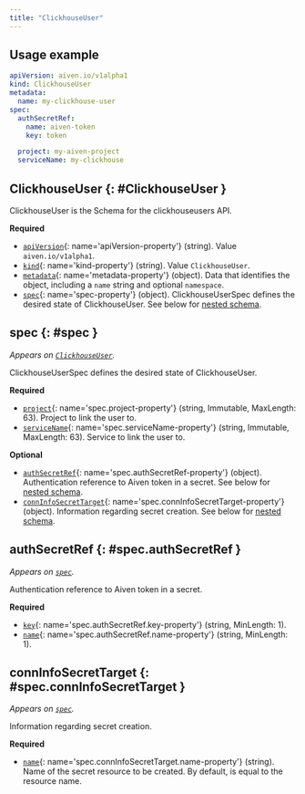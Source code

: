 ```yaml
---
title: "ClickhouseUser"
---
```


## Usage example

```yaml
apiVersion: aiven.io/v1alpha1
kind: ClickhouseUser
metadata:
  name: my-clickhouse-user
spec:
  authSecretRef:
    name: aiven-token
    key: token

  project: my-aiven-project
  serviceName: my-clickhouse
```

## ClickhouseUser {: #ClickhouseUser }

ClickhouseUser is the Schema for the clickhouseusers API.

**Required**

- [`apiVersion`](#apiVersion-property){: name='apiVersion-property'} (string). Value `aiven.io/v1alpha1`.
- [`kind`](#kind-property){: name='kind-property'} (string). Value `ClickhouseUser`.
- [`metadata`](#metadata-property){: name='metadata-property'} (object). Data that identifies the object, including a `name` string and optional `namespace`.
- [`spec`](#spec-property){: name='spec-property'} (object). ClickhouseUserSpec defines the desired state of ClickhouseUser. See below for [nested schema](#spec).

## spec {: #spec }

_Appears on [`ClickhouseUser`](#ClickhouseUser)._

ClickhouseUserSpec defines the desired state of ClickhouseUser.

**Required**

- [`project`](#spec.project-property){: name='spec.project-property'} (string, Immutable, MaxLength: 63). Project to link the user to.
- [`serviceName`](#spec.serviceName-property){: name='spec.serviceName-property'} (string, Immutable, MaxLength: 63). Service to link the user to.

**Optional**

- [`authSecretRef`](#spec.authSecretRef-property){: name='spec.authSecretRef-property'} (object). Authentication reference to Aiven token in a secret. See below for [nested schema](#spec.authSecretRef).
- [`connInfoSecretTarget`](#spec.connInfoSecretTarget-property){: name='spec.connInfoSecretTarget-property'} (object). Information regarding secret creation. See below for [nested schema](#spec.connInfoSecretTarget).

## authSecretRef {: #spec.authSecretRef }

_Appears on [`spec`](#spec)._

Authentication reference to Aiven token in a secret.

**Required**

- [`key`](#spec.authSecretRef.key-property){: name='spec.authSecretRef.key-property'} (string, MinLength: 1). 
- [`name`](#spec.authSecretRef.name-property){: name='spec.authSecretRef.name-property'} (string, MinLength: 1). 

## connInfoSecretTarget {: #spec.connInfoSecretTarget }

_Appears on [`spec`](#spec)._

Information regarding secret creation.

**Required**

- [`name`](#spec.connInfoSecretTarget.name-property){: name='spec.connInfoSecretTarget.name-property'} (string). Name of the secret resource to be created. By default, is equal to the resource name.

